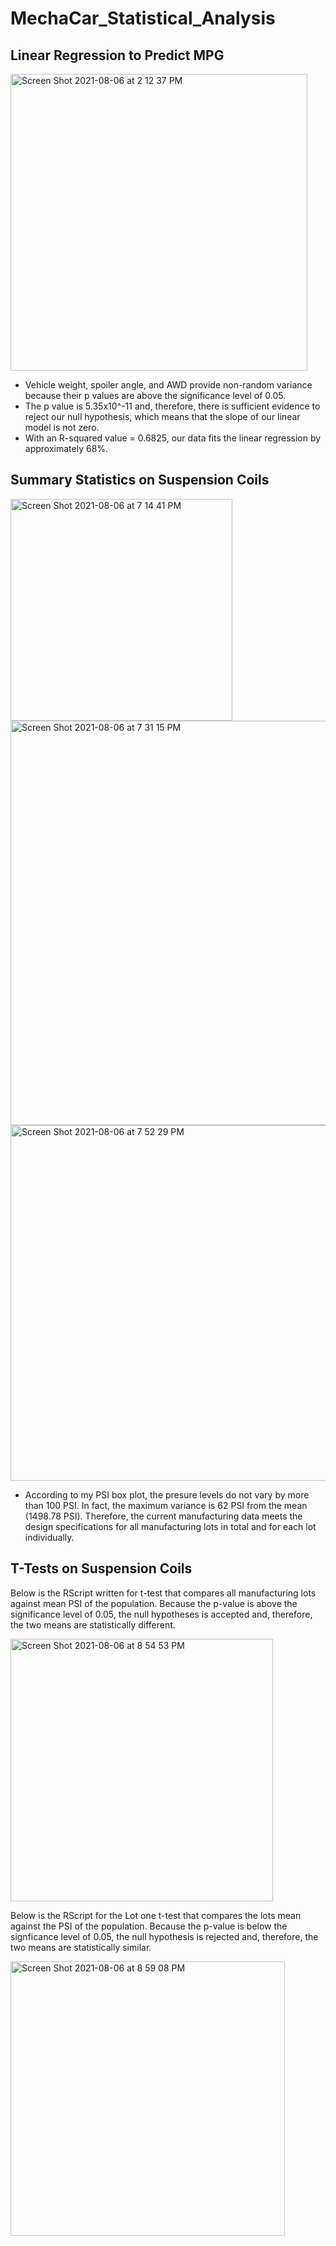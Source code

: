 # MechaCar_Statistical_Analysis

## Linear Regression to Predict MPG

<img width="475" alt="Screen Shot 2021-08-06 at 2 12 37 PM" src="https://user-images.githubusercontent.com/82424250/128561005-6de2f9a9-b551-4846-b7db-8461b0e449fa.png">


* Vehicle weight, spoiler angle, and AWD provide non-random variance because their p values are above the significance level of 0.05.
* The p value is 5.35x10^-11 and, therefore, there is sufficient evidence to reject our null hypothesis, which means that the slope of our linear model is not zero.
* With an R-squared value = 0.6825, our data fits the linear regression by approximately 68%.


## Summary Statistics on Suspension Coils

<img width="355" alt="Screen Shot 2021-08-06 at 7 14 41 PM" src="https://user-images.githubusercontent.com/82424250/128582135-c829597f-0fe8-4066-9ae4-10d6cd88c766.png">

<img width="647" alt="Screen Shot 2021-08-06 at 7 31 15 PM" src="https://user-images.githubusercontent.com/82424250/128582138-e14d656a-c0b1-4127-b629-c915d6ceb8b9.png">

<img width="569" alt="Screen Shot 2021-08-06 at 7 52 29 PM" src="https://user-images.githubusercontent.com/82424250/128582733-3a0c425a-91c6-4f07-8cee-24c65dccebd8.png">


* According to my PSI box plot, the presure levels do not vary by more than 100 PSI. In fact, the maximum variance is 62 PSI from the mean (1498.78 PSI). Therefore, the current manufacturing data meets the design specifications for all manufacturing lots in total and for each lot individually.

## T-Tests on Suspension Coils

Below is the RScript written for t-test that compares all manufacturing lots against mean PSI of the population. Because the p-value is above the significance level of 0.05, the null hypotheses is accepted and, therefore, the two means are statistically different.

<img width="420" alt="Screen Shot 2021-08-06 at 8 54 53 PM" src="https://user-images.githubusercontent.com/82424250/128584360-2b6d2478-cdaf-437d-b98d-acb17ae9f0c4.png">


Below is the RScript for the Lot one t-test that compares the lots mean against the PSI of the population. Because the p-value is below the signficance level of 0.05, the null hypothesis is rejected and, therefore, the two means are statistically similar.

<img width="439" alt="Screen Shot 2021-08-06 at 8 59 08 PM" src="https://user-images.githubusercontent.com/82424250/128584735-f4fd35ad-54d7-4bd9-ab54-718387a44c80.png">




